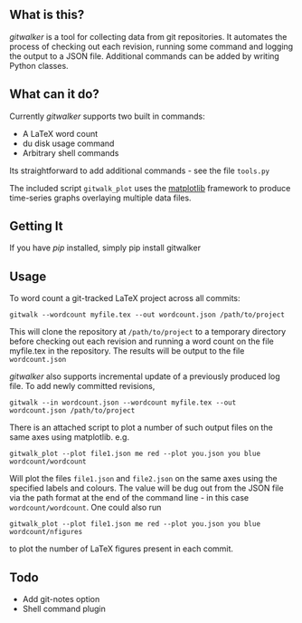 What is this?
-------------------
*gitwalker* is a tool for collecting data from git repositories. It automates
the process of checking out each revision, running some command and logging the
output to a JSON file. Additional commands can be added by writing Python classes.

What can it do?
-------------------
Currently _gitwalker_ supports two built in commands:

 * A LaTeX word count
 * du disk usage command
 * Arbitrary shell commands

Its straightforward to add additional commands - see the file `tools.py`

The included script `gitwalk_plot` uses the
[matplotlib](http://matplotlib.sourceforge.net/index.html) framework to produce
time-series graphs overlaying multiple data files.

Getting It
-------------------
If you have *pip* installed, simply
    pip install gitwalker

Usage
--------------------
To word count a git-tracked LaTeX project across all commits:

    gitwalk --wordcount myfile.tex --out wordcount.json /path/to/project

This will clone the repository at `/path/to/project` to a temporary directory
before checking out each revision and running a word count on the file
myfile.tex in the repository. The results will be output to the file `wordcount.json`

*gitwalker* also supports incremental update of a previously produced log file. To add newly committed revisions,

    gitwalk --in wordcount.json --wordcount myfile.tex --out wordcount.json /path/to/project

There is an attached script to plot a number of such output files on the same
axes using matplotlib. e.g.

    gitwalk_plot --plot file1.json me red --plot you.json you blue wordcount/wordcount

Will plot the files `file1.json` and `file2.json` on the same axes using the
specified labels and colours. The value will be dug out from the JSON file via
the path format at the end of the command line - in this case `wordcount/wordcount`. One could also run

    gitwalk_plot --plot file1.json me red --plot you.json you blue wordcount/nfigures

to plot the number of LaTeX figures present in each commit.

Todo
--------------------
* Add git-notes option
* Shell command plugin